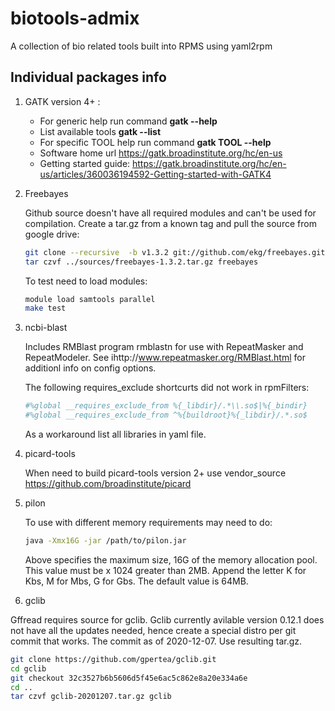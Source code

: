 # biotools-admix
A collection of bio related tools built into RPMS using yaml2rpm

## Individual packages info

1. GATK version 4+ :

   - For generic help run command **gatk --help**
   - List available tools **gatk --list**
   - For specific TOOL help run command **gatk TOOL --help**
   - Software home url https://gatk.broadinstitute.org/hc/en-us
   - Getting started guide: https://gatk.broadinstitute.org/hc/en-us/articles/360036194592-Getting-started-with-GATK4

1. Freebayes

   Github source doesn't have all required modules and can't 
   be used for compilation. Create a tar.gz from a known tag
   and pull the source from google drive:

   ```bash
   git clone --recursive  -b v1.3.2 git://github.com/ekg/freebayes.git
   tar czvf ../sources/freebayes-1.3.2.tar.gz freebayes
   ```
   To test need to load modules:

   ```bash
   module load samtools parallel 
   make test
   ```

1. ncbi-blast

   Includes RMBlast program rmblastn for use with RepeatMasker and RepeatModeler.
   See ihttp://www.repeatmasker.org/RMBlast.html for additionl info on config options.

   The following requires_exclude shortcurts did not work in rpmFilters:

   ```bash
   #%global __requires_exclude_from %{_libdir}/.*\\.so$|%{_bindir}
   #%global __requires_exclude_from ^%{buildroot}%{_libdir}/.*.so$
   ```
   As a workaround list all libraries in yaml file.

1. picard-tools

   When need to build picard-tools version 2+ use vendor_source https://github.com/broadinstitute/picard

1. pilon

   To use with different memory requirements may need to do: 

   ```bash
   java -Xmx16G -jar /path/to/pilon.jar
   ```

   Above specifies the maximum size, 16G of the memory allocation pool.
   This value must be x 1024 greater than 2MB. Append the letter K for Kbs, M for Mbs, G for Gbs.
   The default value is 64MB. 

1. gclib

  Gffread requires source for gclib. Gclib currently avilable version 0.12.1 does not have all the 
  updates needed, hence create a special distro per git commit that works.  The commit as of 2020-12-07.
  Use resulting tar.gz.

  ```bash
  git clone https://github.com/gpertea/gclib.git
  cd gclib
  git checkout 32c3527b6b5606d5f45e6ac5c862e8a20e334a6e
  cd ..
  tar czvf gclib-20201207.tar.gz gclib
  ```
